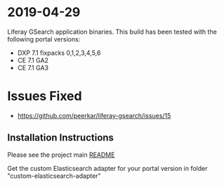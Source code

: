 # 2019-04-29

Liferay GSearch application binaries. This build has been tested with the following portal versions:

* DXP 7.1 fixpacks 0,1,2,3,4,5,6
* CE 7.1 GA2 
* CE 7.1 GA3

# Issues Fixed

* https://github.com/peerkar/liferay-gsearch/issues/15

## Installation Instructions

Please see the project main [README](https://github.com/peerkar/liferay-gsearch)

Get the custom Elasticsearch adapter for your portal version in folder "custom-elasticsearch-adapter"
 